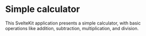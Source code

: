 # Simple calculator

This SvelteKit application presents a simple calculator, with basic operations like addition, subtraction, multiplication, and division.
